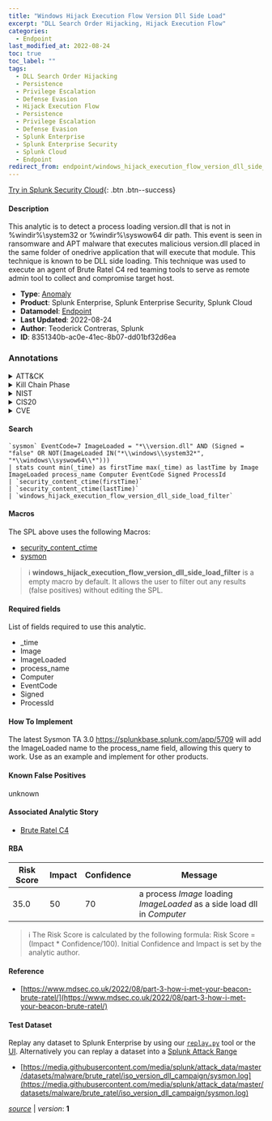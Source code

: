 ```yaml
---
title: "Windows Hijack Execution Flow Version Dll Side Load"
excerpt: "DLL Search Order Hijacking, Hijack Execution Flow"
categories:
  - Endpoint
last_modified_at: 2022-08-24
toc: true
toc_label: ""
tags:
  - DLL Search Order Hijacking
  - Persistence
  - Privilege Escalation
  - Defense Evasion
  - Hijack Execution Flow
  - Persistence
  - Privilege Escalation
  - Defense Evasion
  - Splunk Enterprise
  - Splunk Enterprise Security
  - Splunk Cloud
  - Endpoint
redirect_from: endpoint/windows_hijack_execution_flow_version_dll_side_load/
---
```




[Try in Splunk Security Cloud](https://www.splunk.com/en_us/cyber-security.html){: .btn .btn--success}

#### Description

This analytic is to detect a process loading version.dll that is not in %windir%\\system32 or %windir%\\syswow64 dir path. This event is seen in ransomware and APT malware that executes malicious version.dll placed in the same folder of onedrive application that will execute that module. This technique is known to be DLL side loading. This technique was used to execute an agent of Brute Ratel C4 red teaming tools to serve as remote admin tool to collect and compromise target host.

- **Type**: [Anomaly](https://github.com/splunk/security_content/wiki/Detection-Analytic-Types)
- **Product**: Splunk Enterprise, Splunk Enterprise Security, Splunk Cloud
- **Datamodel**: [Endpoint](https://docs.splunk.com/Documentation/CIM/latest/User/Endpoint)
- **Last Updated**: 2022-08-24
- **Author**: Teoderick Contreras, Splunk
- **ID**: 8351340b-ac0e-41ec-8b07-dd01bf32d6ea

### Annotations
<details>
  <summary>ATT&CK</summary>

<div markdown="1">

#### [ATT&CK](https://attack.mitre.org/)

| ID          | Technique   | Tactic         |
| ----------- | ----------- |--------------- |
| [T1574.001](https://attack.mitre.org/techniques/T1574/001/) | DLL Search Order Hijacking | Persistence, Privilege Escalation, Defense Evasion |

| [T1574](https://attack.mitre.org/techniques/T1574/) | Hijack Execution Flow | Persistence, Privilege Escalation, Defense Evasion |

</div>
</details>


<details>
  <summary>Kill Chain Phase</summary>

<div markdown="1">

* Exploitation


</div>
</details>


<details>
  <summary>NIST</summary>

<div markdown="1">

* DE.CM



</div>
</details>

<details>
  <summary>CIS20</summary>

<div markdown="1">

* CIS 3
* CIS 5
* CIS 16



</div>
</details>

<details>
  <summary>CVE</summary>

<div markdown="1">


</div>
</details>


#### Search

```
`sysmon` EventCode=7 ImageLoaded = "*\\version.dll" AND (Signed = "false" OR NOT(ImageLoaded IN("*\\windows\\system32*",  "*\\windows\\syswow64\\*"))) 
| stats count min(_time) as firstTime max(_time) as lastTime by Image ImageLoaded process_name Computer EventCode Signed ProcessId 
| `security_content_ctime(firstTime)` 
| `security_content_ctime(lastTime)` 
| `windows_hijack_execution_flow_version_dll_side_load_filter`
```

#### Macros
The SPL above uses the following Macros:
* [security_content_ctime](https://github.com/splunk/security_content/blob/develop/macros/security_content_ctime.yml)
* [sysmon](https://github.com/splunk/security_content/blob/develop/macros/sysmon.yml)

> :information_source:
> **windows_hijack_execution_flow_version_dll_side_load_filter** is a empty macro by default. It allows the user to filter out any results (false positives) without editing the SPL.



#### Required fields
List of fields required to use this analytic.
* _time
* Image
* ImageLoaded
* process_name
* Computer
* EventCode
* Signed
* ProcessId



#### How To Implement
The latest Sysmon TA 3.0 https://splunkbase.splunk.com/app/5709 will add the ImageLoaded name to the process_name field, allowing this query to work. Use as an example and implement for other products.
#### Known False Positives
unknown

#### Associated Analytic Story
* [Brute Ratel C4](/stories/brute_ratel_c4)




#### RBA

| Risk Score  | Impact      | Confidence   | Message      |
| ----------- | ----------- |--------------|--------------|
| 35.0 | 50 | 70 | a process $Image$ loading $ImageLoaded$ as a side load dll in $Computer$ |


> :information_source:
> The Risk Score is calculated by the following formula: Risk Score = (Impact * Confidence/100). Initial Confidence and Impact is set by the analytic author.


#### Reference

* [https://www.mdsec.co.uk/2022/08/part-3-how-i-met-your-beacon-brute-ratel/](https://www.mdsec.co.uk/2022/08/part-3-how-i-met-your-beacon-brute-ratel/)



#### Test Dataset
Replay any dataset to Splunk Enterprise by using our [`replay.py`](https://github.com/splunk/attack_data#using-replaypy) tool or the [UI](https://github.com/splunk/attack_data#using-ui).
Alternatively you can replay a dataset into a [Splunk Attack Range](https://github.com/splunk/attack_range#replay-dumps-into-attack-range-splunk-server)

* [https://media.githubusercontent.com/media/splunk/attack_data/master/datasets/malware/brute_ratel/iso_version_dll_campaign/sysmon.log](https://media.githubusercontent.com/media/splunk/attack_data/master/datasets/malware/brute_ratel/iso_version_dll_campaign/sysmon.log)



[*source*](https://github.com/splunk/security_content/tree/develop/detections/endpoint/windows_hijack_execution_flow_version_dll_side_load.yml) \| *version*: **1**